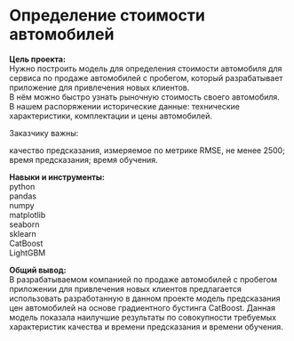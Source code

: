 # Определение стоимости автомобилей

**Цель проекта:**  
Нужно построить модель для определения стоимости автомобиля для сервиса по продаже автомобилей с пробегом, который разрабатывает приложение для привлечения новых клиентов.   
В нём можно быстро узнать рыночную стоимость своего автомобиля.  
В нашем распоряжении исторические данные: технические характеристики, комплектации и цены автомобилей.

Заказчику важны:

качество предсказания, измеряемое по метрике RMSE, не менее 2500;
время предсказания;
время обучения.

**Навыки и инструменты:**  
python  
pandas  
numpy  
matplotlib  
seaborn  
sklearn  
CatBoost  
LightGBM  

**Общий вывод:**  
В разрабатываемом компанией по продаже автомобилей с пробегом приложении для привлечения новых клиентов предлагается использовать разработанную в данном проекте модель предсказания цен автомобилей на основе градиентного бустинга СatBoost.
Данная модель показала наилучшие результаты по совокупности требуемых характеристик качества и времени предсказания и времени обучения.
